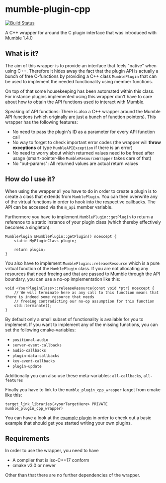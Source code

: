 # mumble-plugin-cpp

[![Build Status](https://travis-ci.com/mumble-voip/mumble-plugin-cpp.svg?branch=master)](https://travis-ci.com/mumble-voip/mumble-plugin-cpp)

A C++ wrapper for around the C plugin interface that was introduced with Mumble 1.4.0

## What is it?

The aim of this wrapper is to provide an interface that feels "native" when using C++. Therefore it hides away the fact that the plugin
API is actually a bunch of free C-functions by providing a C++ class `MumblePlugin` that can be used to implement the needed functionality using
member functions.

On top of that some housekeeping has been automated within this class. For instance plugins implemented using this wrapper don't have to care about
how to obtain the API functions used to interact with Mumble.

Speaking of API functions: There is also a C++ wrapper around the Mumble API functions (which originally are just a bunch of function pointers). This
wrapper has the following features:
- No need to pass the plugin's ID as a parameter for every API function call
- No way to forget to check important error codes (the wrapper will **throw exceptions** of type `MumbleAPIException` if there is an error)
- No need to worry about which returned values need to be freed after usage (smart-pointer-like `MumbleResourceWrapper` takes care of that)
- No "out-params": All returned values are actual return values


## How do I use it?

When using the wrapper all you have to do in order to create a plugin is to create a class that extends from `MumblePlugin`. You can then overwrite
any of the virtual functions in order to hook into the respective callbacks. The API can be accessed via the `m_api` member variable.

Furthermore you have to implement `MumblePlugin::getPlugin` to return a reference to a static instance of your plugin class (which thereby effectively
becomes a singleton):

```
MumblePlugin &MumblePlugin::getPlugin() noexcept {
    static MyPluginClass plugin;

    return plugin;
}
```

You also have to implement `MumblePlugin::releaseResource` which is a pure virtual function of the `MumblePlugin` class. If you are not allocating any
resources that need freeing and that are passed to Mumble through the API boundary, you can use a no-op implementation like this:
```
void <YourPluginClass>::releaseResource(const void *ptr) noexcept {
    // We will terminate here as any call to this function means that there is indeed some resource that needs
    // freeing contradicting our no-op assumption for this function
    std::terminate();
} 
```

By default only a small subset of functionality is available for you to implement. If you want to implement any of the missing functions,
you can set the following cmake-variables:
- `positional-audio`
- `server-event-callbacks`
- `audio-callbacks`
- `plugin-data-callbacks`
- `key-event-callbacks`
- `plugin-update`

Additionally you can also use these meta-variables: `all-callbacks`, `all-features`

Finally you have to link to the `mumble_plugin_cpp_wrapper` target from cmake like this:
```
target_link_libraries(<yourTargetHere> PRIVATE mumble_plugin_cpp_wrapper)
```

You can have a look at the [example plugin](examplePlugin/) in order to check out a basic example that should get
you started writing your own plugins.


## Requirements

In order to use the wrapper, you need to have
- A compiler that is iso-C++17 conform
- cmake v3.0 or newer

Other than that there are no further dependencies of the wrapper.

